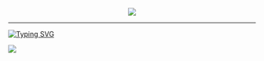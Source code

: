  
<p align="center"> 
<img src="https://komarev.com/ghpvc/?username=s3njuofc&color=brightgreen" />
<p/>
  
  
***
  
<a href="https://git.io/typing-svg"><img src="https://readme-typing-svg.demolab.com?font=Black+Ops+One&size=50&pause=1000&color=1BAFBAFF&center=true&width=910&height=100&lines=WELCOME TO MY REPOSITORY; MARÍN KITAGAWA;WHATSAPP+BOT; Créate+By+S3nju+ofc; GRACIAS+POR+VISITARNOS" alt="Typing SVG" /></a>
  </p>

<img src= "https://qu.ax/Eypzo.jpg" />
</p>
